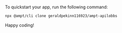 To quickstart your app, run the following command: 

```bash
npx @ampt/cli clone geraldpekinn116923/ampt-apilobbs
```

Happy coding!